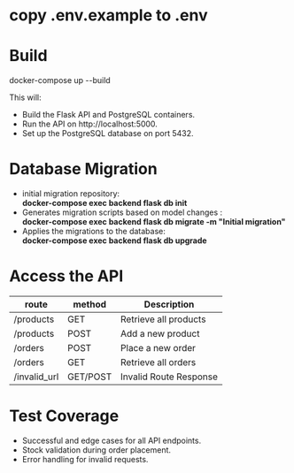 # copy .env.example to .env

# Build 
docker-compose up --build                                               

This will:

*   Build the Flask API and PostgreSQL containers.
*   Run the API on http://localhost:5000.
*   Set up the PostgreSQL database on port 5432.

# Database Migration
*   initial migration repository:<br/> **docker-compose exec backend flask db init**                               
*    Generates migration scripts based on model changes :<br/> **docker-compose exec backend flask db migrate -m "Initial migration"**
*    Applies the migrations to the database:<br/> **docker-compose exec backend flask db upgrade**                            

# Access the API
| route        | method    | Description                |
| -------------| ----------| -------------------------- |
| /products    | GET       |    Retrieve all products   |
| /products	   | POST	   |    Add a new product       |
| /orders	   | POST	   |    Place a new order       |
| /orders	   | GET	   |    Retrieve all orders     |
| /invalid_url | GET/POST  |    Invalid Route Response  |


# Test Coverage

*   Successful and edge cases for all API endpoints.
*   Stock validation during order placement.
*   Error handling for invalid requests.